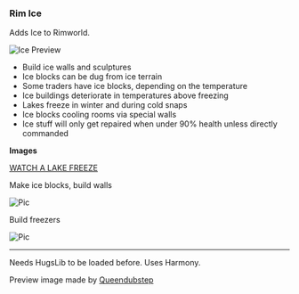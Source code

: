 ### Rim Ice ###

Adds Ice to Rimworld.

![Ice Preview](https://github.com/Fumblesneeze/RimIce/blob/master/Mod/About/Preview.png?raw=true)

* Build ice walls and sculptures
* Ice blocks can be dug from ice terrain
* Some traders have ice blocks, depending on the temperature
* Ice buildings deteriorate in temperatures above freezing
* Lakes freeze in winter and during cold snaps
* Ice blocks cooling rooms via special walls
* Ice stuff will only get repaired when under 90% health unless directly commanded

**Images**

[WATCH A LAKE FREEZE](https://media.giphy.com/media/xUOrw1Wz0TvNlP3nTq/giphy.gif)

Make ice blocks, build walls

![Pic](https://github.com/Fumblesneeze/RimIce/blob/master/Mod/About/wall.png?raw=true)

Build freezers

![Pic](https://github.com/Fumblesneeze/RimIce/blob/master/Mod/About/freezer.png?raw=true)

------

Needs HugsLib to be loaded before. Uses Harmony.

Preview image made by [Queendubstep](http://steamcommunity.com/profiles/76561198284547921/)
